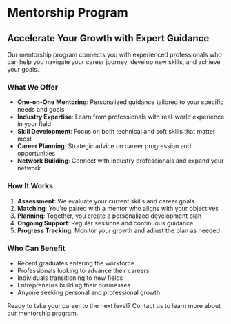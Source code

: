 # Mentorship Program

## Accelerate Your Growth with Expert Guidance

Our mentorship program connects you with experienced professionals who can help you navigate your career journey, develop new skills, and achieve your goals.

### What We Offer

- **One-on-One Mentoring**: Personalized guidance tailored to your specific needs and goals
- **Industry Expertise**: Learn from professionals with real-world experience in your field
- **Skill Development**: Focus on both technical and soft skills that matter most
- **Career Planning**: Strategic advice on career progression and opportunities
- **Network Building**: Connect with industry professionals and expand your network

### How It Works

1. **Assessment**: We evaluate your current skills and career goals
2. **Matching**: You're paired with a mentor who aligns with your objectives
3. **Planning**: Together, you create a personalized development plan
4. **Ongoing Support**: Regular sessions and continuous guidance
5. **Progress Tracking**: Monitor your growth and adjust the plan as needed

### Who Can Benefit

- Recent graduates entering the workforce
- Professionals looking to advance their careers
- Individuals transitioning to new fields
- Entrepreneurs building their businesses
- Anyone seeking personal and professional growth

Ready to take your career to the next level? Contact us to learn more about our mentorship program.
